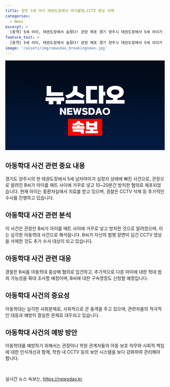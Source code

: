 ```yaml
---
title: 양주 5세 아이 태권도장에서 의식불명…CCTV 영상 삭제
categories:
  - News
excerpt: >
  [충격] 5세 아이, 태권도장에서 숨졌다! 관장 체포 경기 양주시 태권도장에서 5세 아이가 숨진 사건 발생. 관장이 아이를 매트 사이에 넣고 방치한 것으로 전해졌으며, CCTV 영상 삭제 의혹까지 제기됐다. 현재 경찰이 수사를 확대 중이며, 관장은 아동학대 중상해 혐의로 입건됐다. 추가 피해 가능성에 대비해 구속영장도 신청할 예정이다.
feature_text: >
  [충격] 5세 아이, 태권도장에서 숨졌다! 관장 체포 경기 양주시 태권도장에서 5세 아이가 숨진 사건 발생. 관장이 아이를 매트 사이에 넣고 방치한 것으로 전해졌으며, CCTV 영상 삭제 의혹까지 제기됐다. 현재 경찰이 수사를 확대 중이며, 관장은 아동학대 중상해 혐의로 입건됐다. 추가 피해 가능성에 대비해 구속영장도 신청할 예정이다.
image: '/assets/img/newsdao_breakingnews.jpg'
---
```


<p><img src="/assets/img/newsdao_breakingnews.jpg" alt="cryptoinkorea 속보" /></p>

<h2 data-ke-size="size26">아동학대 사건 관련 중요 내용</h2>

<p data-ke-size="size16">경기도 양주시의 한 태권도장에서 5세 남자아이가 심정지 상태에 빠진 사건으로, 관장으로 알려진 B씨가 아이를 매트 사이에 거꾸로 넣고 10~20분간 방치한 혐의로 체포되었습니다. 현재 아이는 중환자실에서 치료를 받고 있으며, 경찰은 CCTV 삭제 등 추가적인 수사를 진행하고 있습니다.</p>

<h2 data-ke-size="size26">아동학대 사건 관련 분석</h2>

<p data-ke-size="size16">이 사건은 관장인 B씨가 아이를 매트 사이에 거꾸로 넣고 방치한 것으로 알려졌으며, 이는 심각한 아동학대 사건으로 해석됩니다. B씨가 자신의 범행 장면이 담긴 CCTV 영상을 삭제한 것도 추가 수사 대상이 되고 있습니다.</p>

<h2 data-ke-size="size26">아동학대 사건 관련 대응</h2>

<p data-ke-size="size16">경찰은 B씨를 아동학대 중상해 혐의로 입건하고, 추가적으로 다른 아이에 대한 학대 범죄 가능성을 확대 조사할 예정이며, B씨에 대한 구속영장도 신청할 예정입니다.</p>

<h2 data-ke-size="size26">아동학대 사건의 중요성</h2>

<p data-ke-size="size16">아동학대는 심각한 사회문제로, 사회적으로 큰 충격을 주고 있으며, 관련자들의 적극적인 대응과 예방이 절실한 문제로 대두되고 있습니다.</p>

<h2 data-ke-size="size26">아동학대 사건의 예방 방안</h2>

<p data-ke-size="size16">아동학대를 예방하기 위해서는 관장이나 학원 관계자들의 아동 보호 의무와 사회적 책임에 대한 인식개선과 함께, 학원 내 CCTV 등의 보안 시스템을 보다 강화하여 관리해야 합니다.</p>

<p data-ke-size="size16">&nbsp;</p>
실시간 뉴스 속보는, <a href="https://newsdao.kr" rel="dofollow">https://newsdao.kr</a>


